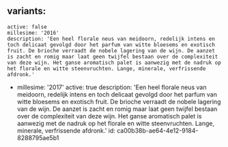 variants:
  -
    active: false
    millesime: '2016'
    description: 'Een heel florale neus van meidoorn, redelijk intens en toch delicaat gevolgd door het parfum van witte bloesems en exotisch fruit. De brioche verraadt de nobele lagering van de wijn. De aanzet is zacht en romig maar laat geen twijfel bestaan over de complexiteit van deze wijn. Het ganse aromatisch palet is aanwezig met de nadruk op het florale en witte steenvruchten. Lange, minerale, verfrissende afdronk.'
  -
    millesime: '2017'
    active: true
    description: 'Een heel florale neus van meidoorn, redelijk intens en toch delicaat gevolgd door het parfum van witte bloesems en exotisch fruit. De brioche verraadt de nobele lagering van de wijn. De aanzet is zacht en romig maar laat geen twijfel bestaan over de complexiteit van deze wijn. Het ganse aromatisch palet is aanwezig met de nadruk op het florale en witte steenvruchten. Lange, minerale, verfrissende afdronk.'
id: ca00b38b-ae64-4e12-9184-8288795ae5b1
